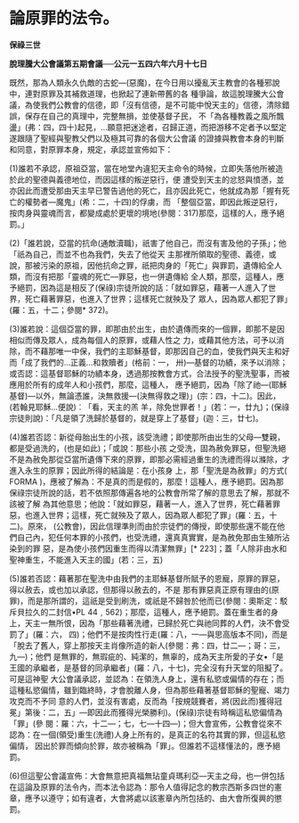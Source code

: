 # 論原罪的法令。


**保祿三世**

**脫理騰大公會議第五期會議──公元一五四六年六月十七日**





既然，那為人類永久仇敵的古蛇—(惡魔)，在今日用以擾亂天主教會的各種邪說中，連對原罪及其補救道理，也掀起了連新帶舊的各
種爭論，故這脫理騰大公會議，為使我們公教會的信德，即「沒有信德，是不可能中悅天主的」信德，清除錯誤，保存在自己的真理中，完整無損，並使基督子民，
不「為各種教義之風所飄盪」(弗：四，四十)起見，…願意把迷途者，召歸正道，而把游移不定者予以堅定遂跟隨了聖經與聖教父們以及極其可靠的各個大公會議
的證據與教會本身的判斷和同意，對原罪本身，規定，承認並宣佈如下：

(1)誰若不承認，原祖亞當，當在地堂內違犯天主命令的時候，立即失落他所被造於此的聖德與義德地位，而因這樣的叛逆惡行，便
遭受到天主的忿怒與憤懣，並亦因此而遭受那由天主早已警告過他的死亡，且亦因此死亡，他就成為那「握有死亡的權勢者—魔鬼」(希：二，十四)的俘虜，而
「整個亞當，即因此叛逆惡行，按肉身與靈魂而言，都變成處於更壞的境地(參閱：317)那麼，這樣的人，應予絕罰。」

(2)「誰若說，亞當的抗命(通敵瀆職)，祇害了他自己，而沒有害及他的子孫」；他「祇為自己，而並不也為我們，失去了他從天
主那裡所領取的聖德、義德，或說，那被污染的原祖，因他抗命之罪，祇把肉身的「死亡」與罪罰，遺傳給全人類，而沒有把那「靈魂的死亡—罪惡，也一併遺傳給
全人類，那麼，這種人，應予絕罰，因為這是相反了(保祿)宗徒所說的話：「就如罪惡，藉著一人進入了世界，死亡藉著罪惡，也進入了世界；這樣死亡就殃及了
眾人，因為眾人都犯了罪」(羅：五，十二；參閱* 372)。

(3)誰若說：這個亞當的罪，即那由於出生，由於遺傳而來的一個罪，即那不是因相似而傳及眾人，成為每個人的原罪，或藉人性之
力，或藉其他方法，可予以消除，而不藉那唯一中保，我們的主耶穌基督，即那因自己的血，使我們與天主和好而「成了我們的…正義…和救贖者」(格前：一，
卅)—基督的功績，來予以消除；或否認：這基督耶穌的功績本身，透過那按教會方式，合法授予的聖洗聖事，而被應用於所有的成年人和小孩們，那麼，這種人，
應予絕罰，因為「除了祂—(耶穌基督)—以外，無論憑誰，決無救援—(決無得救之理)」(宗：四，十二)。因此，(若翰見耶穌…便說)︰「看，天主的羔
羊，除免世罪者！」(若：一，廿九)；(保祿宗徒則說)：「凡是領了洗歸於基督的，就是穿上了基督」(迦：三，廿七)。

(4)誰若否認：新從母胎出生的小孩，該受洗禮；即使那所由出生的父母—雙親，都是受過洗的，(也是如此)；「或說：那些小孩
之受洗，固為赦免罪惡，但聖洗絕不是為赦免那從亞當所遺傳下來的原罪，即那必需經過重生的洗禮而得以滌除，才進入永生的原罪；因此所得的結論是：在小孩身
上，那「聖洗是為赦罪」的方式( FORMA 
)，應被了解為：不是真的而是假的，那麼！這種人，應予絕罰。因為那保祿宗徒所說的話，若不依照那傳遍各地的公教會所常了解的意思去了解，那就不該被了解
為其他意思；他說：「就如罪惡，藉著一人，進入了世界，死亡藉著罪惡，也進入世界；這樣，死亡就殃及了眾人，因為眾人都犯了罪」(羅：五，十二)。原來，
(公教會)，因此信理準則而由於宗徒們的傳授，即使那些還不能在他們自己內，犯任何本罪的小孩們，也受洗禮，還真真實實，是為赦免那由生殖所沾染到的罪
惡，是為使小孩們因重生而得以清潔無罪」[* 223]；蓋「人除非由水和聖神重生，不能進入天主的國」(若：三，五)

(5)誰若否認：藉著那在聖洗中由我們的主耶穌基督所賦予的恩寵，原罪的罪惡，得以赦去，或也加以承認，但那得以赦去的，不是
那有罪惡真正原有理由的(原罪)，而是那所謂的，這祇是受到刷洗，或祇是不歸咎於他而已(參閱：奧斯定：駁斥貝拉久的二封信•PL 
44﹐562)；那麼，這種人，應予絕罰。蓋在重生者的身上，天主一無所恨，因為「那些藉著洗禮，已歸於死亡與祂同葬的人們，決不會受罰了」(羅：六，
四)；他們不是按肉性行走(羅：八，一—與思高版本不同)，而是「脫去了舊人，穿上那按天主肖像所造的新人(參閱：弗：四，廿二—；哥：三，九—)；他們
是無罪的，無瑕疵的、純潔的，無辜的，成為天主所愛的子女•「是王國的承繼者，是基督的同承繼者」(羅：八，十七)，完全沒有升天堂的阻擬了。可是這神聖
大公會議承認，並認為：在領洗人身上，還有私慾或偏情的存在；而這種私慾偏情，雖到臨終時，才會脫離人身，但為那些藉著基督耶穌的聖寵、竭力攻克而不予同
意的人們，並沒有害處，反而為「按規競賽者，將(因此而)獲得冠冕」第後：二，五」—即因此而獲得光榮勝利)。(保祿)宗徒有時稱這私慾偏情為「罪」(參
閱：羅：六，十二—；七，七—十四—)；但大會宣佈，公教會從來不認為：在一個(領受)重生(洗禮)人身上所有的，是真正的名符其實的罪，但這私慾偏情，
因出於罪而傾向於罪，故亦被稱為「罪」。但誰若不這樣懂法的，應予絕罰。

(6)但這聖公會議宣佈：大會無意把真福無玷童貞瑪利亞—天主之母，也一併包括在這論及原罪的法令內，而本法令認為：那令人值得記念的教宗西斯多四世的憲章，應予以遵守；如有違者，大會將處以該憲章內所包括的、由大會所復興的懲罰。

